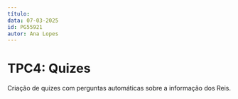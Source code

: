 ```yaml
---
título: 
data: 07-03-2025  
id: PG55921  
autor: Ana Lopes
---
```


# TPC4: Quizes
Criação de quizes com perguntas automáticas sobre a informação dos Reis.
